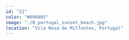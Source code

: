 ```yaml
---
id: "22"
color: "#090805"
image: "./0_portugal_sunset_beach.jpg"
location: "Vila Nova de Milfontes, Portugal"
---
```

